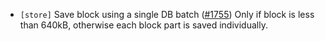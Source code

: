 - `[store]` Save block using a single DB batch ([\#1755](https://github.com/cometbft/cometbft/pull/1755))
  Only if block is less than 640kB, otherwise each block part is saved individually.
